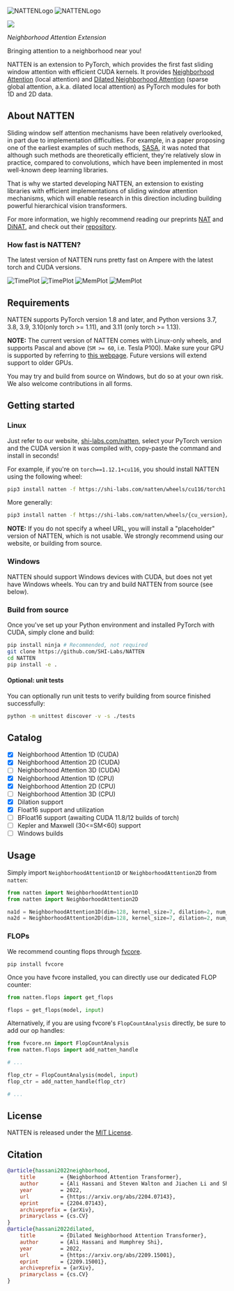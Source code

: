 ![NATTENLogo](assets/natten_dark.png#gh-dark-mode-only) ![NATTENLogo](assets/natten_light.png#gh-light-mode-only)

<a href="https://www.shi-labs.com/natten/"><img src="https://img.shields.io/badge/pip%20install%20natten-read%20more-%23C209C1" /></a>

*Neighborhood Attention Extension*

Bringing attention to a neighborhood near you!

NATTEN is an extension to PyTorch, which provides the first fast sliding window attention with efficient CUDA kernels. 
It provides <a href="https://arxiv.org/abs/2204.07143">Neighborhood Attention</a> (local attention)
and <a href="https://arxiv.org/abs/2209.15001">Dilated Neighborhood Attention</a> 
(sparse global attention, a.k.a. dilated local attention) as PyTorch modules for both 1D and 2D data. 

## About NATTEN
Sliding window self attention mechanisms have been relatively overlooked, in part due to implementation difficulties.
For example, in a paper proposing one of the earliest examples of such methods, 
[SASA](https://proceedings.neurips.cc/paper/2019/file/3416a75f4cea9109507cacd8e2f2aefc-Paper.pdf), 
it was noted that
although such methods are theoretically efficient, they're relatively slow in practice, compared to convolutions, 
which have been implemented in most well-known deep learning libraries.

That is why we started developing NATTEN, an extension to existing libraries with efficient implementations of sliding window
attention mechanisms, which will enable research in this direction including building powerful hierarchical vision
transformers.

For more information, we highly recommend reading our preprints [NAT](https://arxiv.org/abs/2204.07143) and
[DiNAT](https://arxiv.org/abs/2209.15001), and check out their [repository](https://github.com/SHI-Labs/Neighborhood-Attention-Transformer).

### How fast is NATTEN?
The latest version of NATTEN runs pretty fast on Ampere with the latest torch and CUDA versions.

![TimePlot](assets/cudatime_dark.png#gh-dark-mode-only) ![TimePlot](assets/cudatime_light.png#gh-light-mode-only)
![MemPlot](assets/cudamemory_dark.png#gh-dark-mode-only) ![MemPlot](assets/cudamemory_light.png#gh-light-mode-only)


## Requirements
NATTEN supports PyTorch version 1.8 and later, and Python versions 3.7, 3.8, 3.9, 3.10(only torch >= 1.11), and 3.11 (only torch >= 1.13).

**NOTE:** The current version of NATTEN comes with Linux-only wheels, and supports Pascal and above (`SM >= 60`, i.e. Tesla P100).
Make sure your GPU is supported by referring to 
[this webpage](https://arnon.dk/matching-sm-architectures-arch-and-gencode-for-various-nvidia-cards/).
Future versions will extend support to older GPUs.

You may try and build from source on Windows, but do so at your own risk.
We also welcome contributions in all forms.

## Getting started

### Linux
Just refer to our website, [shi-labs.com/natten](https://www.shi-labs.com/natten/), select your PyTorch version and the CUDA
version it was compiled with, copy-paste the command and install in seconds!

For example, if you're on `torch==1.12.1+cu116`, you should install NATTEN using the following wheel:
```bash
pip3 install natten -f https://shi-labs.com/natten/wheels/cu116/torch1.12.1/index.html
```

More generally:
```bash
pip3 install natten -f https://shi-labs.com/natten/wheels/{cu_version}/torch{torch_version}/index.html
```

**NOTE:** If you do not specify a wheel URL, you will install a "placeholder" version of NATTEN, which is not usable.
We strongly recommend using our website, or building from source.

### Windows
NATTEN should support Windows devices with CUDA, but does not yet have Windows wheels.
You can try and build NATTEN from source (see below).

### Build from source
Once you've set up your Python environment and installed PyTorch with CUDA, simply clone and build:

```bash
pip install ninja # Recommended, not required
git clone https://github.com/SHI-Labs/NATTEN
cd NATTEN
pip install -e .
```

#### Optional: unit tests
You can optionally run unit tests to verify building from source finished successfully:
```bash
python -m unittest discover -v -s ./tests
```


## Catalog
- [x] Neighborhood Attention 1D (CUDA)
- [x] Neighborhood Attention 2D (CUDA)
- [ ] Neighborhood Attention 3D (CUDA)
- [x] Neighborhood Attention 1D (CPU)
- [x] Neighborhood Attention 2D (CPU)
- [ ] Neighborhood Attention 3D (CPU)
- [x] Dilation support
- [x] Float16 support and utilization
- [ ] BFloat16 support (awaiting CUDA 11.8/12 builds of torch)
- [ ] Kepler and Maxwell (30<=SM<60) support
- [ ] Windows builds

## Usage
Simply import `NeighborhoodAttention1D` or `NeighborhoodAttention2D` from `natten`:
```python
from natten import NeighborhoodAttention1D
from natten import NeighborhoodAttention2D

na1d = NeighborhoodAttention1D(dim=128, kernel_size=7, dilation=2, num_heads=4)
na2d = NeighborhoodAttention2D(dim=128, kernel_size=7, dilation=2, num_heads=4)
```

### FLOPs
We recommend counting flops through [fvcore](https://github.com/facebookresearch/fvcore).

```shell
pip install fvcore
```

Once you have fvcore installed, you can directly use our dedicated FLOP counter:
```python
from natten.flops import get_flops

flops = get_flops(model, input)
```

Alternatively, if you are using fvcore's `FlopCountAnalysis` directly, be sure to add our op handles:
```python
from fvcore.nn import FlopCountAnalysis
from natten.flops import add_natten_handle

# ...

flop_ctr = FlopCountAnalysis(model, input)
flop_ctr = add_natten_handle(flop_ctr)

# ...
```

## License
NATTEN is released under the [MIT License](LICENSE).

## Citation
```bibtex
@article{hassani2022neighborhood,
	title        = {Neighborhood Attention Transformer},
	author       = {Ali Hassani and Steven Walton and Jiachen Li and Shen Li and Humphrey Shi},
	year         = 2022,
	url          = {https://arxiv.org/abs/2204.07143},
	eprint       = {2204.07143},
	archiveprefix = {arXiv},
	primaryclass = {cs.CV}
}
@article{hassani2022dilated,
	title        = {Dilated Neighborhood Attention Transformer},
	author       = {Ali Hassani and Humphrey Shi},
	year         = 2022,
	url          = {https://arxiv.org/abs/2209.15001},
	eprint       = {2209.15001},
	archiveprefix = {arXiv},
	primaryclass = {cs.CV}
}
```
